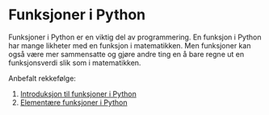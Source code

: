 # Funksjoner i Python

Funksjoner i Python er en viktig del av programmering. En funksjon i Python har mange likheter med en funksjon i matematikken. 
Men funksjoner kan også være mer sammensatte og gjøre andre ting en å bare regne ut en funksjonsverdi slik som i matematikken.

Anbefalt rekkefølge: 

1. [Introduksjon til funksjoner i Python](./funksjoner_nb.ipynb)
2. [Elementære funksjoner i Python](./elementære_funksjoner_nb.ipynb)